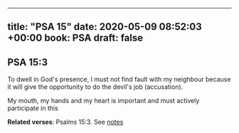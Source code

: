 
---
title: "PSA 15"
date: 2020-05-09 08:52:03 +00:00
book: PSA
draft: false
---

## PSA 15:3

To dwell in God's presence, I must not find fault with my neighbour because it will give the opportunity to do the devil's job (accusation).

My mouth, my hands and my heart is important and must actively participate in this

**Related verses**: Psalms 15:3. See [notes](https://my.bible.com/notes/3425557897492030240)

